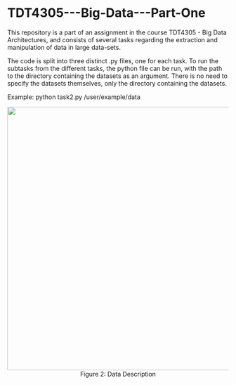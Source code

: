 # TDT4305---Big-Data---Part-One
This repository is a part of an assignment in the course TDT4305 - Big Data Architectures, and consists of several tasks regarding the extraction and manipulation of data in large data-sets. 


The code is split into three distinct .py files, one for each task. To run the subtasks from the different tasks, the python file can be run, with the path to the directory containing the datasets as an argument. There is no need to specify the datasets themselves, only the directory containing the datasets. 

Example: python task2.py /user/example/data

<p align="center">
<img src="https://github.com/thomasfosen/TDT4305---Big-Data---Part-One/figures/dataDescription.png" width="600"><br>
Figure 2: Data Description
</p>

